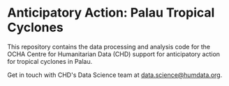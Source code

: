 # Anticipatory Action: Palau Tropical Cyclones

This repository contains the data processing and analysis code for the OCHA Centre for Humanitarian Data (CHD) support for anticipatory action for tropical cyclones in Palau.

Get in touch with CHD's Data Science team at [data.science@humdata.org](mailto:data.science@humdata.org).
